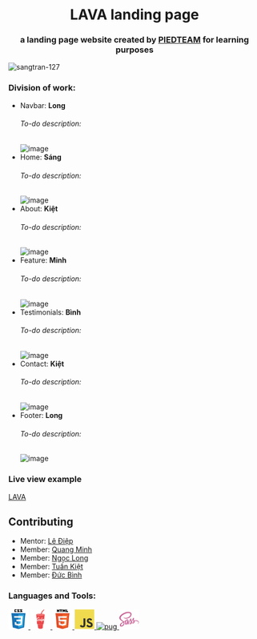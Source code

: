 <h1 align="center">LAVA landing page</h1>
<h3 align="center">a landing page website created by <a href="https://www.facebook.com/groups/318166702534463">PIEDTEAM</a> for learning purposes</h3>

<p align="left"> <img src="https://komarev.com/ghpvc/?username=sangtran-127&label=Profile%20views&color=0e75b6&style=flat" alt="sangtran-127" /> </p>

### Division of work:
* Navbar: **Long**
     ###### To-do description: 
     ![image](https://scontent.xx.fbcdn.net/v/t1.15752-9/217405210_533513277791219_2023662953813061894_n.png?_nc_cat=107&ccb=1-3&_nc_sid=aee45a&_nc_ohc=F6TqkN8FEkMAX_xMC7T&_nc_ad=z-m&_nc_cid=0&_nc_ht=scontent.xx&oh=e218d344bcb6cc9c89ac84344ac13283&oe=60FAA942)
* Home: **Sáng**
     ###### To-do description: 
     ![image](https://scontent.xx.fbcdn.net/v/t1.15752-9/216301223_537906217559575_514002278915873068_n.png?_nc_cat=107&ccb=1-3&_nc_sid=aee45a&_nc_ohc=JMSrCruuOegAX9TO3JK&_nc_ad=z-m&_nc_cid=0&_nc_ht=scontent.xx&oh=b47294e84b2f37a72d458a645edba1fd&oe=60FA078A)
* About: **Kiệt**
     ###### To-do description: 
     ![image](https://scontent.xx.fbcdn.net/v/t1.15752-9/218410623_573535983640114_1758783695984473335_n.png?_nc_cat=105&ccb=1-3&_nc_sid=aee45a&_nc_ohc=E47dXCEG5yEAX9eK5Qw&_nc_ad=z-m&_nc_cid=0&_nc_ht=scontent.xx&oh=aaf93f44e08711d07a01db807bdf3bed&oe=60FAC001)
* Feature: **Minh**
     ###### To-do description: 
     ![image](https://scontent.xx.fbcdn.net/v/t1.15752-9/215256536_218182366854713_6707118180245093090_n.png?_nc_cat=102&ccb=1-3&_nc_sid=aee45a&_nc_ohc=0P-OoprX8K0AX9xOeXI&_nc_ad=z-m&_nc_cid=0&_nc_ht=scontent.xx&oh=f18f244fcdc474649235598542a77811&oe=60FA5944)
* Testimonials: **Bình**
     ###### To-do description: 
     ![image](https://scontent.xx.fbcdn.net/v/t1.15752-9/218400310_2015472615257157_2996102969435348712_n.png?_nc_cat=101&ccb=1-3&_nc_sid=aee45a&_nc_ohc=OvyxjAqd7bAAX8ztUrG&_nc_ad=z-m&_nc_cid=0&_nc_ht=scontent.xx&oh=e51b07eb78c5cd323d5f70a7e6c9f400&oe=60F9974B)
* Contact: **Kiệt**
     ###### To-do description: 
     ![image](https://scontent.xx.fbcdn.net/v/t1.15752-9/216269320_350346499798789_8103902328518749496_n.png?_nc_cat=101&ccb=1-3&_nc_sid=aee45a&_nc_ohc=xptGb5ed9VsAX-foFA1&_nc_ad=z-m&_nc_cid=0&_nc_ht=scontent.xx&oh=0c7c12df65403b28d6dc2dc3147eac18&oe=60F9A7B9) 
* Footer: **Long**
     ###### To-do description: 
     ![image](https://scontent.xx.fbcdn.net/v/t1.15752-9/219145981_540411620725235_7462189426080366008_n.png?_nc_cat=109&ccb=1-3&_nc_sid=aee45a&_nc_ohc=Qcjkpr9eWZAAX8M5Vk3&_nc_ad=z-m&_nc_cid=0&_nc_ht=scontent.xx&oh=1ff31ae0b63a7ab3ac6d521066682d0a&oe=60FB4C32)

### Live view example
[LAVA](https://templatemo.com/live/templatemo_540_lava_landing_page)
## Contributing 
- Mentor: [Lê Điệp](https://www.facebook.com/nomadic.lodestar)
- Member: [Quang Minh](https://www.facebook.com/minh.tranquang.121)
- Member: [Ngọc Long](https://www.facebook.com/ngoclong2904)
- Member: [Tuấn Kiệt](https://www.facebook.com/tuankiet.truongle.22)
- Member: [Đức Bình](https://www.facebook.com/db.fpt.02)
<h3 align="left">Languages and Tools:</h3>
<p align="left"> <a href="https://www.w3schools.com/css/" target="_blank"> <img src="https://raw.githubusercontent.com/devicons/devicon/master/icons/css3/css3-original-wordmark.svg" alt="css3" width="40" height="40"/> </a> <a href="https://gulpjs.com" target="_blank"> <img src="https://raw.githubusercontent.com/devicons/devicon/master/icons/gulp/gulp-plain.svg" alt="gulp" width="40" height="40"/> </a> <a href="https://www.w3.org/html/" target="_blank"> <img src="https://raw.githubusercontent.com/devicons/devicon/master/icons/html5/html5-original-wordmark.svg" alt="html5" width="40" height="40"/> </a> <a href="https://developer.mozilla.org/en-US/docs/Web/JavaScript" target="_blank"> <img src="https://raw.githubusercontent.com/devicons/devicon/master/icons/javascript/javascript-original.svg" alt="javascript" width="40" height="40"/> </a> <a href="https://pugjs.org" target="_blank"> <img src="https://cdn.worldvectorlogo.com/logos/pug.svg" alt="pug" width="40" height="40"/> </a> <a href="https://sass-lang.com" target="_blank"> <img src="https://raw.githubusercontent.com/devicons/devicon/master/icons/sass/sass-original.svg" alt="sass" width="40" height="40"/> </a> </p>



